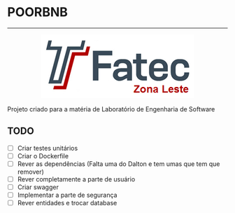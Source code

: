 # POORBNB

****
<div align="center">
  <img src="src/main/resources/assets/fatec_logo.png" alt="Fatec Logo"/>
</div>


Projeto criado para a matéria de Laboratório de Engenharia de Software



## TODO

- [ ] Criar testes unitários
- [ ] Criar o Dockerfile
- [ ] Rever as dependências (Falta uma do Dalton e tem umas que tem que remover)
- [ ] Rever completamente a parte de usuário
- [ ] Criar swagger
- [ ] Implementar a parte de segurança
- [ ] Rever entidades e trocar database
